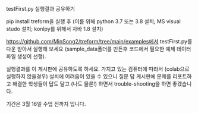 testFirst.py 실행결과 공유하기


pip install treform을 실행 후 (이를 위해 python 3.7 또는 3.8 설치; MS visual studo 설치; konlpy를 위해서 자바 1.8 설치)

https://github.com/MinSong2/treform/tree/main/examples에서 testFirst.py를 다운 받아서 실행해 보세요 (sample_data폴더를 만든후 코드에서 필요한 예제 데이터 파일 생성이 선행). 

실행결과를 이 게시판에 공유하도록 하세요.  가지고 있는 컴퓨터에 따라서 (colab으로 실행하지 않을경우) 설치에 어려움이 있을 수 있으니 질문 답 게시판에 문제를 리포트하고 해결한 학생들이 답도 달고 (나도 물론!) 하면서 trouble-shooting을 하면 좋겠습니다.

기간은 3월 16일 수업 전까지 입니다.
